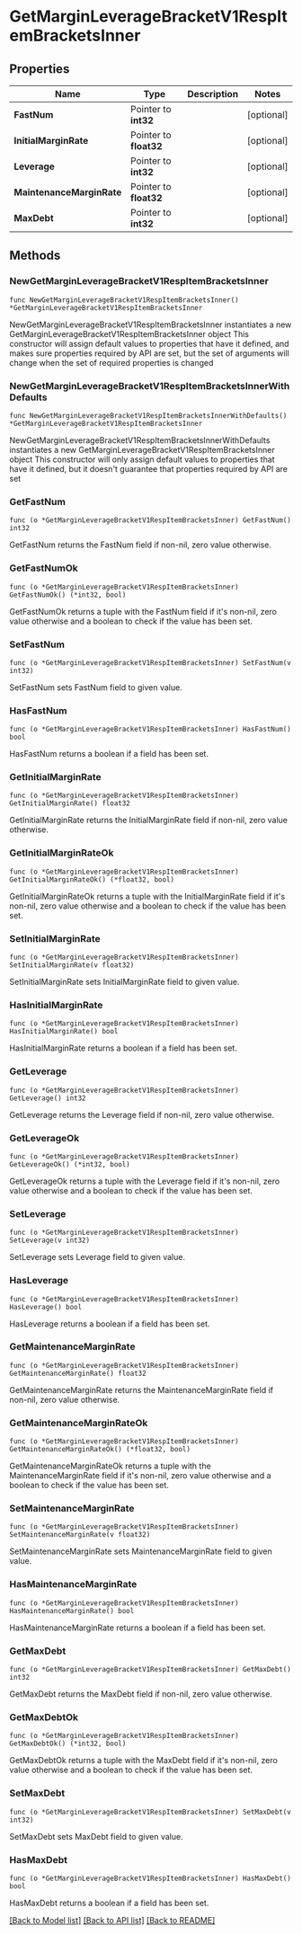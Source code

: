 # GetMarginLeverageBracketV1RespItemBracketsInner

## Properties

Name | Type | Description | Notes
------------ | ------------- | ------------- | -------------
**FastNum** | Pointer to **int32** |  | [optional] 
**InitialMarginRate** | Pointer to **float32** |  | [optional] 
**Leverage** | Pointer to **int32** |  | [optional] 
**MaintenanceMarginRate** | Pointer to **float32** |  | [optional] 
**MaxDebt** | Pointer to **int32** |  | [optional] 

## Methods

### NewGetMarginLeverageBracketV1RespItemBracketsInner

`func NewGetMarginLeverageBracketV1RespItemBracketsInner() *GetMarginLeverageBracketV1RespItemBracketsInner`

NewGetMarginLeverageBracketV1RespItemBracketsInner instantiates a new GetMarginLeverageBracketV1RespItemBracketsInner object
This constructor will assign default values to properties that have it defined,
and makes sure properties required by API are set, but the set of arguments
will change when the set of required properties is changed

### NewGetMarginLeverageBracketV1RespItemBracketsInnerWithDefaults

`func NewGetMarginLeverageBracketV1RespItemBracketsInnerWithDefaults() *GetMarginLeverageBracketV1RespItemBracketsInner`

NewGetMarginLeverageBracketV1RespItemBracketsInnerWithDefaults instantiates a new GetMarginLeverageBracketV1RespItemBracketsInner object
This constructor will only assign default values to properties that have it defined,
but it doesn't guarantee that properties required by API are set

### GetFastNum

`func (o *GetMarginLeverageBracketV1RespItemBracketsInner) GetFastNum() int32`

GetFastNum returns the FastNum field if non-nil, zero value otherwise.

### GetFastNumOk

`func (o *GetMarginLeverageBracketV1RespItemBracketsInner) GetFastNumOk() (*int32, bool)`

GetFastNumOk returns a tuple with the FastNum field if it's non-nil, zero value otherwise
and a boolean to check if the value has been set.

### SetFastNum

`func (o *GetMarginLeverageBracketV1RespItemBracketsInner) SetFastNum(v int32)`

SetFastNum sets FastNum field to given value.

### HasFastNum

`func (o *GetMarginLeverageBracketV1RespItemBracketsInner) HasFastNum() bool`

HasFastNum returns a boolean if a field has been set.

### GetInitialMarginRate

`func (o *GetMarginLeverageBracketV1RespItemBracketsInner) GetInitialMarginRate() float32`

GetInitialMarginRate returns the InitialMarginRate field if non-nil, zero value otherwise.

### GetInitialMarginRateOk

`func (o *GetMarginLeverageBracketV1RespItemBracketsInner) GetInitialMarginRateOk() (*float32, bool)`

GetInitialMarginRateOk returns a tuple with the InitialMarginRate field if it's non-nil, zero value otherwise
and a boolean to check if the value has been set.

### SetInitialMarginRate

`func (o *GetMarginLeverageBracketV1RespItemBracketsInner) SetInitialMarginRate(v float32)`

SetInitialMarginRate sets InitialMarginRate field to given value.

### HasInitialMarginRate

`func (o *GetMarginLeverageBracketV1RespItemBracketsInner) HasInitialMarginRate() bool`

HasInitialMarginRate returns a boolean if a field has been set.

### GetLeverage

`func (o *GetMarginLeverageBracketV1RespItemBracketsInner) GetLeverage() int32`

GetLeverage returns the Leverage field if non-nil, zero value otherwise.

### GetLeverageOk

`func (o *GetMarginLeverageBracketV1RespItemBracketsInner) GetLeverageOk() (*int32, bool)`

GetLeverageOk returns a tuple with the Leverage field if it's non-nil, zero value otherwise
and a boolean to check if the value has been set.

### SetLeverage

`func (o *GetMarginLeverageBracketV1RespItemBracketsInner) SetLeverage(v int32)`

SetLeverage sets Leverage field to given value.

### HasLeverage

`func (o *GetMarginLeverageBracketV1RespItemBracketsInner) HasLeverage() bool`

HasLeverage returns a boolean if a field has been set.

### GetMaintenanceMarginRate

`func (o *GetMarginLeverageBracketV1RespItemBracketsInner) GetMaintenanceMarginRate() float32`

GetMaintenanceMarginRate returns the MaintenanceMarginRate field if non-nil, zero value otherwise.

### GetMaintenanceMarginRateOk

`func (o *GetMarginLeverageBracketV1RespItemBracketsInner) GetMaintenanceMarginRateOk() (*float32, bool)`

GetMaintenanceMarginRateOk returns a tuple with the MaintenanceMarginRate field if it's non-nil, zero value otherwise
and a boolean to check if the value has been set.

### SetMaintenanceMarginRate

`func (o *GetMarginLeverageBracketV1RespItemBracketsInner) SetMaintenanceMarginRate(v float32)`

SetMaintenanceMarginRate sets MaintenanceMarginRate field to given value.

### HasMaintenanceMarginRate

`func (o *GetMarginLeverageBracketV1RespItemBracketsInner) HasMaintenanceMarginRate() bool`

HasMaintenanceMarginRate returns a boolean if a field has been set.

### GetMaxDebt

`func (o *GetMarginLeverageBracketV1RespItemBracketsInner) GetMaxDebt() int32`

GetMaxDebt returns the MaxDebt field if non-nil, zero value otherwise.

### GetMaxDebtOk

`func (o *GetMarginLeverageBracketV1RespItemBracketsInner) GetMaxDebtOk() (*int32, bool)`

GetMaxDebtOk returns a tuple with the MaxDebt field if it's non-nil, zero value otherwise
and a boolean to check if the value has been set.

### SetMaxDebt

`func (o *GetMarginLeverageBracketV1RespItemBracketsInner) SetMaxDebt(v int32)`

SetMaxDebt sets MaxDebt field to given value.

### HasMaxDebt

`func (o *GetMarginLeverageBracketV1RespItemBracketsInner) HasMaxDebt() bool`

HasMaxDebt returns a boolean if a field has been set.


[[Back to Model list]](../README.md#documentation-for-models) [[Back to API list]](../README.md#documentation-for-api-endpoints) [[Back to README]](../README.md)


